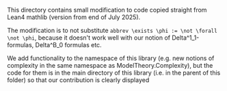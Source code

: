 This directory contains small modification to code copied straight from Lean4 mathlib (version from end of July 2025).

The modification is to not substitute `abbrev \exists \phi := \not \forall \not \phi`,
because it doesn't work well with our notion of Delta^1_1-formulas, Delta^B_0 formulas etc.

We add functionality to the namespace of this library (e.g. new notions of complexity
in the same namespace as ModelTheory.Complexity), but the code for them is in the main
directory of this library (i.e. in the parent of this folder) so that our contribution
is clearly displayed